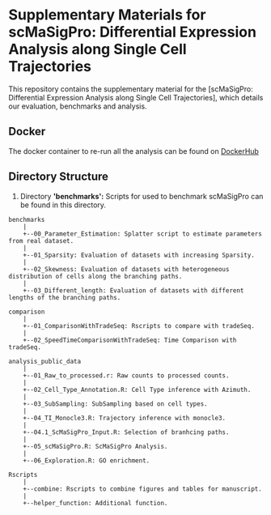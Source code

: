 # Supplementary Materials for scMaSigPro: Differential Expression Analysis along Single Cell Trajectories

This repository contains the supplementary material for the [scMaSigPro: Differential Expression Analysis along Single Cell Trajectories], which details our evaluation, benchmarks and analysis. 

## Docker

The docker container to re-run all the analysis can be found on [DockerHub](https://hub.docker.com/r/spriyansh29/sc_masigpro)

## Directory Structure
1. Directory __'benchmarks':__ Scripts for used to benchmark scMaSigPro can be found in this directory.
```
benchmarks
    |
    +--00_Parameter_Estimation: Splatter script to estimate parameters from real dataset.
    |
    +--01_Sparsity: Evaluation of datasets with increasing Sparsity.
    |
    +--02_Skewness: Evaluation of datasets with heterogeneous distribution of cells along the branching paths.
    |
    +--03_Different_length: Evaluation of datasets with different lengths of the branching paths.

comparison
    |
    +--01_ComparisonWithTradeSeq: Rscripts to compare with tradeSeq.
    |
    +--02_SpeedTimeComparisonWithTradeSeq: Time Comparison with tradeSeq.
    
analysis_public_data
    |
    +--01_Raw_to_processed.r: Raw counts to processed counts.
    |
    +--02_Cell_Type_Annotation.R: Cell Type inference with Azimuth.
    |
    +--03_SubSampling: SubSampling based on cell types.
    |
    +--04_TI_Monocle3.R: Trajectory inference with monocle3.
    |
    +--04.1_ScMaSigPro_Input.R: Selection of branhcing paths.
    |
    +--05_scMaSigPro.R: ScMaSigPro Analysis.
    |
    +--06_Exploration.R: GO enrichment.

Rscripts
    |
    +--combine: Rscripts to combine figures and tables for manuscript.
    |
    +--helper_function: Additional function.
```


